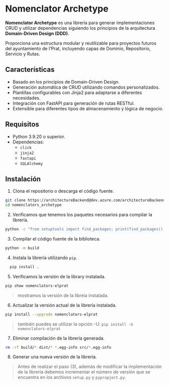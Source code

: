 # Nomenclator Archetype

**Nomenclator Archetype** es una librería para generar implementaciones CRUD y utilizar dependencias 
siguiendo los principios de la arquitectura **Domain-Driven Design (DDD)**.

Proporciona una estructura modular y reutilizable para proyectos futuros del ayuntamiento de l'Prat, 
incluyendo capas de Dominio, Repositorio, Servicio y Rutas.

## Características

- Basado en los principios de Domain-Driven Design.
- Generación automática de CRUD utilizando comandos personalizados.
- Plantillas configurables con Jinja2 para adaptarse a diferentes necesidades.
- Integración con FastAPI para generación de rutas RESTful.
- Extensible para diferentes tipos de almacenamiento y lógica de negocio.

## Requisitos

- Python 3.9.20 o superior.
- Dependencias:
  - `click`
  - `jinja2`
  - `fastapi`
  - `SQLAlchemy`

## Instalación

1. Clona el repositorio o descarga el código fuente.

```bash
git clone https://architectureBackend@dev.azure.com/architectureBackend/nomenclators_archetype/_git/nomenclators_archetype
cd nomenclators_archetype
```

2. Verificamos que tenemos los paquetes necesarios para compilar la librería.

```bash
python -c "from setuptools import find_packages; print(find_packages())"
```

3. Compilar el código fuente de la biblioteca.

```bash
python -m build
```

4. Instala la librería utilizando `pip`.

```bash
  pip install .
```

5. Verificamos la versión de la library instalada.

```bash
pip show nomenclators-elprat
```

> mostramos la versión de la libreía instalada.

6. Actualizar la versión actual de la librería instalada.

```bash
pip install --upgrade nomenclators-elprat
```

> también puedes se utilizar la opción -U: `pip install -U nomenclators-elprat`

7. Eliminar compilación de la librería generada.

```bash
rm -rf build/* dist/* *.egg-info src/*.egg-info
```

8. Generar una nueva versión de la librería.

> Antes de realizar el paso (3), además de modificar la implementación de la librería debemos incrementar el número de versión que se encuentra en los archivos `setup.py` y `pypropject.py`.
